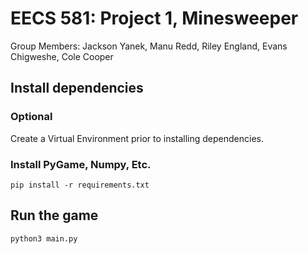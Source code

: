 # EECS 581: Project 1, Minesweeper
Group Members: Jackson Yanek, Manu Redd, Riley England, Evans Chigweshe, Cole Cooper


## Install dependencies

### Optional
Create a Virtual Environment prior to installing dependencies.

### Install PyGame, Numpy, Etc.
`pip install -r requirements.txt`

## Run the game
`python3 main.py`
